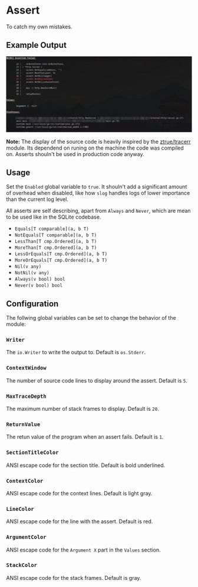 Assert
======

To catch my own mistakes.

Example Output
--------------

![](./example.png)

**Note:** The display of the source code is heavily inspired by the
[ztrue/tracerr](https://github.com/ztrue/tracerr) module. Its dependend on
runing on the machine the code was compiled on. Asserts shouln't be used in
production code anyway.

Usage
-----

Set the `Enabled` global variable to `true`. It shouln't add a significant
amount of overhead when disabled, like how `slog` handles logs of lower
importance than the current log level.

All asserts are self describing, apart from `Always` and `Never`, which are
mean to be used like in the SQLite codebase.

* `Equals[T comparable](a, b T)`
* `NotEquals[T comparable](a, b T)`
* `LessThan[T cmp.Ordered](a, b T)`
* `MoreThan[T cmp.Ordered](a, b T)`
* `LessOrEquals[T cmp.Ordered](a, b T)`
* `MoreOrEquals[T cmp.Ordered](a, b T)`
* `Nil(v any)`
* `NotNil(v any)`
* `Always(v bool) bool`
* `Never(v bool) bool`

Configuration
-------------

The follwing global variables can be set to change the behavior of the module:

### `Writer`

The `io.Writer` to write the output to. Default is `os.Stderr`.

### `ContextWindow`

The number of source code lines to display around the assert. Default is `5`.

### `MaxTraceDepth`

The maximum number of stack frames to display. Default is `20`.

### `ReturnValue`

The retun value of the program when an assert fails. Default is `1`.

### `SectionTitleColor`

ANSI escape code for the section title. Default is bold underlined.

### `ContextColor`

ANSI escape code for the context lines. Default is light gray.

### `LineColor`

ANSI escape code for the line with the assert. Default is red.

### `ArgumentColor`

ANSI escape code for the `Argument X` part in the `Values` section.

### `StackColor`

ANSI escape code for the stack frames. Default is gray.
